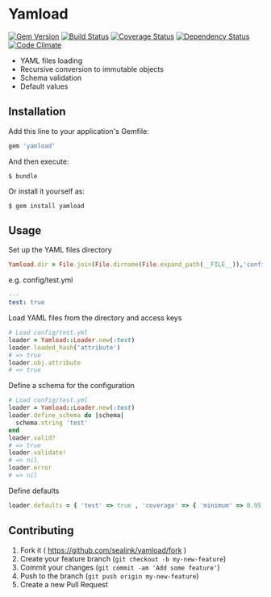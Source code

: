 # Yamload

[![Gem Version](https://badge.fury.io/rb/yamload.svg)](http://badge.fury.io/rb/yamload)
[![Build Status](https://travis-ci.org/sealink/yamload.svg?branch=master)](https://travis-ci.org/sealink/yamload)
[![Coverage Status](https://coveralls.io/repos/sealink/yamload/badge.svg)](https://coveralls.io/r/sealink/yamload)
[![Dependency Status](https://gemnasium.com/sealink/yamload.svg)](https://gemnasium.com/sealink/yamload)
[![Code Climate](https://codeclimate.com/github/sealink/yamload/badges/gpa.svg)](https://codeclimate.com/github/sealink/yamload)

* YAML files loading
* Recursive conversion to immutable objects
* Schema validation
* Default values

## Installation

Add this line to your application's Gemfile:

```ruby
gem 'yamload'
```

And then execute:

    $ bundle

Or install it yourself as:

    $ gem install yamload

## Usage

Set up the YAML files directory
```ruby
Yamload.dir = File.join(File.dirname(File.expand_path(__FILE__)),'config')
```

e.g. config/test.yml
```yaml
---
test: true
```

Load YAML files from the directory and access keys
```ruby
# Load config/test.yml
loader = Yamload::Loader.new(:test)
loader.loaded_hash('attribute')
# => true
loader.obj.attribute
# => true
```

Define a schema for the configuration
```ruby
# Load config/test.yml
loader = Yamload::Loader.new(:test)
loader.define_schema do |schema|
  schema.string 'test'
end
loader.valid?
# => true
loader.validate!
# => nil
loader.error
# => nil
```

Define defaults
```ruby
loader.defaults = { 'test' => true , 'coverage' => { 'minimum' => 0.95 } }
```

## Contributing

1. Fork it ( https://github.com/sealink/yamload/fork )
2. Create your feature branch (`git checkout -b my-new-feature`)
3. Commit your changes (`git commit -am 'Add some feature'`)
4. Push to the branch (`git push origin my-new-feature`)
5. Create a new Pull Request

